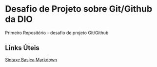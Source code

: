 # Desafio de Projeto sobre Git/Github da DIO
Primeiro Repositório - desafio de projeto Git/Github


## Links Úteis
[Sintaxe Basica Markdown](https://www.markdownguide.org/basic-syntax/)

